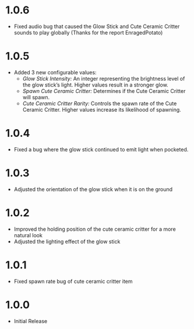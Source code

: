 # 1.0.6
- Fixed audio bug that caused the Glow Stick and Cute Ceramic Critter sounds to play globally (Thanks for the report EnragedPotato)

# 1.0.5
- Added 3 new configurable values:
  - _Glow Stick Intensity:_ An integer representing the brightness level of the glow stick’s light. Higher values result in a stronger glow.
  - _Spawn Cute Ceramic Critter:_ Determines if the Cute Ceramic Critter will spawn.
  - _Cute Ceramic Critter Rarity:_ Controls the spawn rate of the Cute Ceramic Critter. Higher values increase its likelihood of spawning.

# 1.0.4
- Fixed a bug where the glow stick continued to emit light when pocketed.

# 1.0.3
- Adjusted the orientation of the glow stick when it is on the ground

# 1.0.2
- Improved the holding position of the cute ceramic critter for a more natural look
- Adjusted the lighting effect of the glow stick

# 1.0.1
- Fixed spawn rate bug of cute ceramic critter item

# 1.0.0
- Initial Release